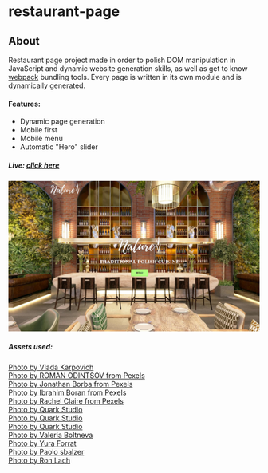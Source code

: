 # restaurant-page

## About

Restaurant page project made in order to polish DOM manipulation in JavaScript and dynamic website generation skills, as well as get to know [webpack](https://webpack.js.org/) bundling tools. Every page is written in its own module and is dynamically generated.<br>

#### Features:
- Dynamic page generation
- Mobile first
- Mobile menu
- Automatic "Hero" slider

##### Live: [click here](https://husky93.github.io/restaurant-page/)

![Webpage photo](https://github.com/husky93/restaurant-page/blob/main/restaurant-page.jpg?raw=true)

##### Assets used:

[Photo by Vlada Karpovich](https://www.pexels.com/photo/dining-table-and-chairs-on-the-patio-outside-the-building-4451711/) <br>
[Photo by ROMAN ODINTSOV from Pexels](https://www.pexels.com/photo/pizzas-served-on-table-on-an-outdoor-patio-5902955/) <br>
[Photo by Jonathan Borba from Pexels](https://www.pexels.com/photo/potted-green-plants-in-modern-cafe-5379708/) <br>
[Photo by Ibrahim Boran from Pexels](https://www.pexels.com/photo/depth-of-field-photo-of-clear-drinking-glass-on-white-table-near-plate-903376/) <br>
[Photo by Rachel Claire from Pexels](https://www.pexels.com/photo/chicken-based-dish-served-in-bowl-5863607/) <br>
[Photo by Quark Studio](https://www.pexels.com/photo/empty-tables-and-chairs-3201920/) <br>
[Photo by Quark Studio](https://www.pexels.com/photo/interior-design-of-a-glass-wall-restaurant-3201922/) <br>
[Photo by Quark Studio](https://www.pexels.com/photo/chairs-and-tables-in-hotel-3201921/) <br>
[Photo by Valeria Boltneva](https://www.pexels.com/photo/close-up-photography-of-wine-glasses-1123260/) <br>
[Photo by Yura Forrat](https://www.pexels.com/photo/gourmet-meal-served-on-a-wooden-board-11098095/) <br>
[Photo by Paolo sbalzer](https://www.pexels.com/photo/gourmet-fish-dish-10570569/) <br>
[Photo by Ron Lach](https://www.pexels.com/photo/a-glass-of-iced-cola-8879617/) <br>